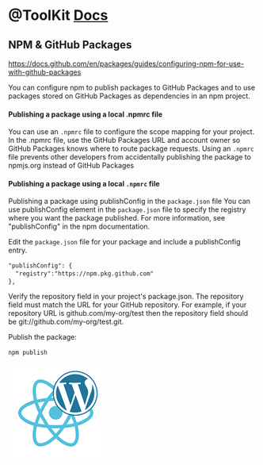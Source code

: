# @ToolKit [Docs](../README.md)

## NPM & GitHub Packages

https://docs.github.com/en/packages/guides/configuring-npm-for-use-with-github-packages

You can configure npm to publish packages to GitHub Packages and to use packages stored on GitHub Packages as dependencies in an npm project.

#### Publishing a package using a local .npmrc file

You can use an 	`.npmrc` file to configure the scope mapping for your project. In the .npmrc file, use the GitHub Packages URL and account owner so GitHub Packages knows where to route package requests. Using an `.npmrc` file prevents other developers from accidentally publishing the package to npmjs.org instead of GitHub Packages

#### Publishing a package using a local `.npmrc` file

Publishing a package using publishConfig in the `package.json` file
You can use publishConfig element in the `package.json` file to specify the registry where you want the package published. For more information, see "publishConfig" in the npm documentation.

Edit the `package.json` file for your package and include a publishConfig entry.

```
"publishConfig": {
  "registry":"https://npm.pkg.github.com"
},
```

Verify the repository field in your project's package.json. The repository field must match the URL for your GitHub repository. For example, if your repository URL is github.com/my-org/test then the repository field should be git://github.com/my-org/test.git.

Publish the package:

```bash
npm publish
```

![Listingslab @ToolKit](../png/react_wordpress.png)